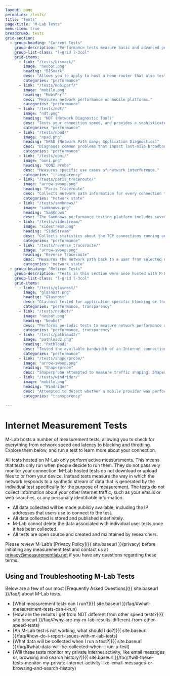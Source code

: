 ```yaml
---
layout: page
permalink: /tests/
title: "Tests"
page-title: "M-Lab Tests"
menu-item: true
breadcrumb: tests
grid-section:
  - group-heading: "Current Tests"
    group-description: "Performance tests measure basic and advanced performance characteristics of your network, such as speed, latency, jitter, and much more."
    group-list-class: "l-grid l-3col"
    grid-items:
      - link: "/tests/bismark/"
        image: "neubot.png"
        heading: "BISmark"
        desc: "Allows you to apply to host a home router that also tests network performance over time."
        categories: "performance"
      - link: "/tests/mobiperf/"
        image: "mobile.png"
        heading: "MobiPerf"
        desc: "Measures network performance on mobile platforms."
        categories: "performance"
      - link: "/tests/ndt/"
        image: "ndt.png"
        heading: "NDT (Network Diagnostic Tool)"
        desc: "Tests your connection speed, and provides a sophisticated diagnosis of problems limiting speed."
        categories: "performance"
      - link: "/tests/npad/"
        image: "npad.png"
        heading: "NPAD (Network Path &amp; Application Diagnostics)"
        desc: "Diagnoses common problems that impact last-mile broadband networks."
        categories: "performance"
      - link: "/tests/ooni/"
        image: "ooni.png"
        heading: "OONI Probe"
        desc: "Measures specific use cases of network interference."
        categories: "transparency"
      - link: "/tests/paris_traceroute/"
        image: "arrow-swoop.png"
        heading: "Paris Traceroute"
        desc: "Collects network path information for every connection to the M-Lab platform."
        categories: "network state"
      - link: "/tests/samknows/"
        image: "samknows.png"
        heading: "SamKnows"
        desc: "The SamKnows performance testing platform includes several performance and quality of service tests."
      - link: "/tests/sidestream/"
        image: "sidestream.png"
        heading: "SideStream"
        desc: "Collects statistics about the TCP connections running on the M-Lab platform."
        categories: "performance"
      - link: "/tests/reverse_traceroute/"
        image: "arrow-swoop.png"
        heading: "Reverse Traceroute"
        desc: "Measures the network path back to a user from selected network endpoints."
        categories: "network state"
  - group-heading: "Retired Tests"
    group-description: "Tests in this section were once hosted with M-Lab but have since been retired. Data collected by these tests while hosted on with M-Lab remains available. Please see each individual test's page for more information."
    group-list-class: "l-grid l-3col"
    grid-items:
      - link: "/tests/glasnost/"
        image: "glasnost.png"
        heading: "Glasnost"
        desc: "Glasnost tested for application-specific blocking or throttling, and was decommissioned on 07/07/2017. The source code is still available."
        categories: "performance, transparency"
      - link: "/tests/neubot/"
        image: "neubot.png"
        heading: "Neubot"
        desc: "Performs periodic tests to measure network performance and traffic throttling."
        categories: "performance, transparency"
      - link: "/tests/pathload2/"
        image: "pathload2.png"
        heading: "Pathload2"
        desc: "Tested the available bandwidth of an Internet connection until it was decommissioned from the M-Lab platform on 12/21/2012. However, the data and source code are still available."
        categories: "performance"
      - link: "/tests/shaperprobe/"
        image: "arrow-swoop.png"
        heading: "Shaperprobe"
        desc: "Shaperprobe attempted to measure traffic shaping. Shaperpobe was decommissioned from the M-Lab fleet on 5/11/2015."
      - link: "/tests/windrider/"
        image: "mobile.png"
        heading: "Windrider"
        desc: "Attempted to detect whether a mobile provider was performing application or service specific differentiation until it was decommissioned on 01/17/2013. The source code is still available."
        categories: "transparency"

---
```


# Internet Measurement Tests

M-Lab hosts a number of measurement tests, allowing you to check for everything from network speed and latency to blocking and throttling. Explore them below, and run a test to learn more about your connection.

All tests hosted on M-Lab only perform active measurements. This means that tests only run when people decide to run them. They do not passively monitor your connection. M-Lab hosted tests do not download or upload files to or from your device. Instead tests measure the way in which the network responds to a synthetic stream of data that is generated by the individual test specifically for the purpose of measurement. The tests do not collect information about your other Internet traffic, such as your emails or web searches, or any personally identifiable information.

* All data collected will be made publicly available, including the IP addresses that users use to connect to the test.
* All data collected is stored and published indefinitely.
* M-Lab cannot delete the data associated with individual user tests once it has been collected.
* All tests are open source and created and maintained by researchers.

Please review M-Lab’s [Privacy Policy]({{ site.baseurl }}/privacy) before initiating any measurement test and contact us at [privacy@measurementlab.net](mailto:privacy@measurementlab.net) if you have any questions regarding these terms.

## Using and Troubleshooting M-Lab Tests

Below are a few of our most [Frequently Asked Questions]({{ site.baseurl }}/faq/) about M-Lab tests.

* [What measurement tests can I run?]({{ site.baseurl }}/faq/#what-measurement-tests-can-i-run)
* [How are the results I get from NDT different from other speed tests?]({{ site.baseurl }}/faq/#why-are-my-m-lab-results-different-from-other-speed-tests)
* [An M-Lab test is not working, what should I do?]({{ site.baseurl }}/faq/#how-do-i-report-issues-with-m-lab-tests)
* [What data will be collected when I run a test?]({{ site.baseurl }}/faq/#what-data-will-be-collected-when-i-run-a-test)
* [Will these tests monitor my private Internet activity, like email messages or, browsing and search history?]({{ site.baseurl }}/faq/#will-these-tests-monitor-my-private-internet-activity-like-email-messages-or-browsing-and-search-history)
